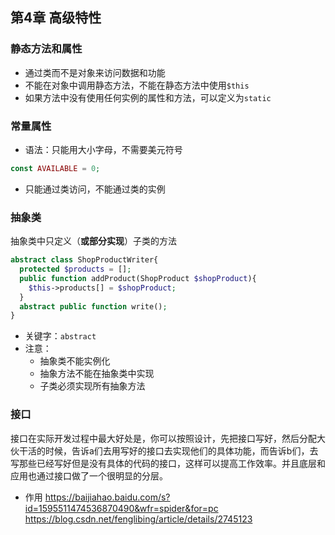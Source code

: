 ## 第4章 高级特性
### 静态方法和属性 ###
* 通过类而不是对象来访问数据和功能
* 不能在对象中调用静态方法，不能在静态方法中使用`$this`
* 如果方法中没有使用任何实例的属性和方法，可以定义为`static`

### 常量属性 ###
* 语法：只能用大小字母，不需要美元符号
```php
const AVAILABLE = 0;
```
* 只能通过类访问，不能通过类的实例

### 抽象类 ###
抽象类中只定义（**或部分实现**）子类的方法
```php
abstract class ShopProductWriter{
  protected $products = [];
  public function addProduct(ShopProduct $shopProduct){
    $this->products[] = $shopProduct;
  }
  abstract public function write();
}
```
* 关键字：`abstract`
* 注意：
  * 抽象类不能实例化
  * 抽象方法不能在抽象类中实现
  * 子类必须实现所有抽象方法

### 接口 ###
接口在实际开发过程中最大好处是，你可以按照设计，先把接口写好，然后分配大伙干活的时候，告诉a们去用写好的接口去实现他们的具体功能，而告诉b们，去写那些已经写好但是没有具体的代码的接口，这样可以提高工作效率。并且底层和应用也通过接口做了一个很明显的分层。
* 作用
  https://baijiahao.baidu.com/s?id=1595511474536870490&wfr=spider&for=pc
  https://blog.csdn.net/fenglibing/article/details/2745123
